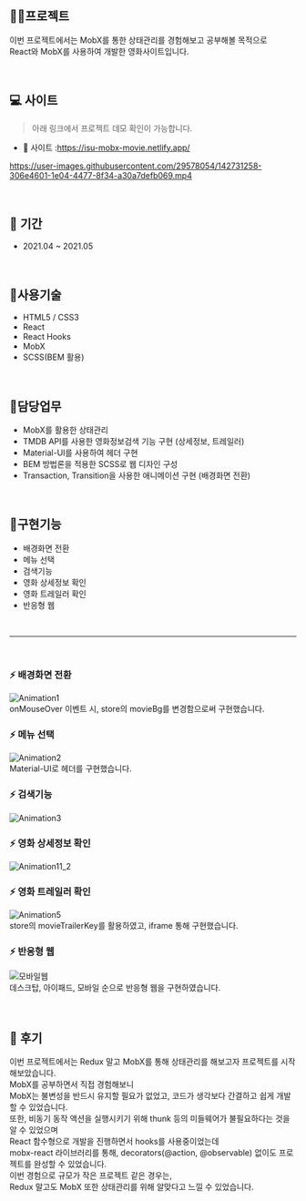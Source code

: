 ## 👩‍💻프로젝트 
이번 프로젝트에서는 MobX를 통한 상태관리를 경험해보고 공부해볼 목적으로 <br />
React와 MobX를 사용하여 개발한 영화사이트입니다.

<br />

## 💻 사이트

> 아래 링크에서 프로젝트 데모 확인이 가능합니다. <br />
- 🎯 사이트 :https://isu-mobx-movie.netlify.app/



https://user-images.githubusercontent.com/29578054/142731258-306e4601-1e04-4477-8f34-a30a7defb069.mp4



<br />

## 📆 기간
  - 2021.04 ~ 2021.05

<br />

## 📗사용기술
- HTML5 / CSS3
- React
- React Hooks
- MobX
- SCSS(BEM 활용)

<br />

## 📝담당업무
- MobX를 활용한 상태관리
- TMDB API를 사용한 영화정보검색 기능 구현 (상세정보, 트레일러)
- Material-UI를 사용하여 헤더 구현
- BEM 방법론을 적용한 SCSS로 웹 디자인 구성
- Transaction, Transition을 사용한 애니메이션 구현 (배경화면 전환)

<br />

## 📜구현기능
- 배경화면 전환
- 메뉴 선택
- 검색기능
- 영화 상세정보 확인
- 영화 트레일러 확인
- 반응형 웹

<br />
<hr />
<br />


### ⚡ 배경화면 전환
![Animation1](https://user-images.githubusercontent.com/29578054/132247220-02c06dcc-9d8a-469f-93f1-c0140fe4a4a0.gif)
<br />
onMouseOver 이벤트 시, store의 movieBg를 변경함으로써 구현했습니다.
<br />

### ⚡ 메뉴 선택
![Animation2](https://user-images.githubusercontent.com/29578054/132247245-cef82aea-de36-45d4-9fe4-334c6fb3f104.gif)
<br />
Material-UI로 헤더를 구현했습니다.
<br />

### ⚡ 검색기능
![Animation3](https://user-images.githubusercontent.com/29578054/132247268-aeb68ee8-54b0-4be2-92a8-bdcee59d6208.gif)


### ⚡ 영화 상세정보 확인
![Animation11_2](https://user-images.githubusercontent.com/29578054/132248844-8f59f343-4bf2-4d28-b827-cbdc27ce2c9c.gif)


### ⚡ 영화 트레일러 확인
![Animation5](https://user-images.githubusercontent.com/29578054/132247873-df8251c6-cb68-4302-bda8-8fe72de014f7.gif)
<br />
store의 movieTrailerKey를 활용하였고, iframe 통해 구현했습니다.
<br />

### ⚡ 반응형 웹
![모바일웹](https://user-images.githubusercontent.com/29578054/131370459-7d002d89-7f6c-4bc4-a7b0-9a8537fee29a.PNG)
<br />
데스크탑, 아이패드, 모바일 순으로 반응형 웹을 구현하였습니다.
<br />
<br />
<br />

## 🌵 후기

이번 프로젝트에서는 Redux 말고 MobX를 통해 상태관리를 해보고자 프로젝트를 시작해보았습니다.<br />
MobX를 공부하면서 직접 경험해보니<br />
MobX는 불변성을 반드시 유지할 필요가 없었고, 코드가 생각보다 간결하고 쉽게 개발할 수 있었습니다.<br />
또한, 비동기 동작 액션을 실행시키기 위해 thunk 등의 미들웨어가 불필요하다는 것을 알 수 있었으며<br />
React 함수형으로 개발을 진행하면서 hooks를 사용중이었는데<br />
mobx-react 라이브러리를 통해, decorators(@action, @observable) 없이도 프로젝트를 완성할 수 있었습니다.<br />
이번 경험으로 규모가 작은 프로젝트 같은 경우는, <br />
Redux 말고도 MobX 또한 상태관리를 위해 알맞다고 느낄 수 있었습니다.<br />
<br />
<br />
<br />
<br />
